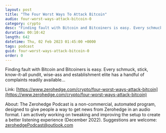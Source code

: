 ```yaml
---
layout: post
title: "The Four Worst Ways To Attack Bitcoin"
audio: four-worst-ways-attack-bitcoin-0
category: crypto
desc: "Finding fault with Bitcoin and Bitcoiners is easy. Every schmuck, stick, know-it-all pundit, wise-ass and establishment elite has a handful of complaints readily available..."
duration: 00:10:42
length: 642
datetime: Thu, 02 Feb 2023 01:45:00 +0000
tags: podcast
guid: four-worst-ways-attack-bitcoin-0
order: 0
---
```

Finding fault with Bitcoin and Bitcoiners is easy. Every schmuck, stick, know-it-all pundit, wise-ass and establishment elite has a handful of complaints readily available...

Link: [https://www.zerohedge.com/crypto/four-worst-ways-attack-bitcoin](https://www.zerohedge.com/crypto/four-worst-ways-attack-bitcoin)

About: The Zerohedge Podcast is a non-commercial, automated program, designed to give people a way to get news from Zerohedge in an audio format.  I am actively working on tweaking and improving the setup to create a better listening experience (December 2022).  Suggestions are welcome: [zerohedgePodcast@outlook.com](mailto:zerohedgePodcast@outlook.com)